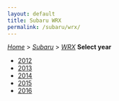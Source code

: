 ```yaml
---
layout: default
title: Subaru WRX
permalink: /subaru/wrx/
---
```

[*Home*](/) > [*Subaru*](/subaru/) > [*WRX*](/subaru/wrx/)
**Select year**
- [2012](/subaru/wrx/2012/)
- [2013](/subaru/wrx/2013/)
- [2014](/subaru/wrx/2014/)
- [2015](/subaru/wrx/2015/)
- [2016](/subaru/wrx/2016/)